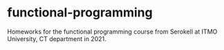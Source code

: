 # functional-programming

Homeworks for the functional programming course from Serokell at ITMO University, CT department in 2021.
